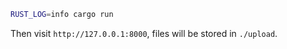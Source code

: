 ```bash
RUST_LOG=info cargo run
```

Then visit `http://127.0.0.1:8000`, files will be stored in `./upload`.